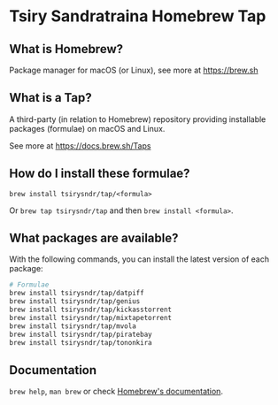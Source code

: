 # Tsiry Sandratraina Homebrew Tap

## What is Homebrew?

Package manager for macOS (or Linux), see more at https://brew.sh

## What is a Tap?

A third-party (in relation to Homebrew) repository providing installable
packages (formulae) on macOS and Linux.

See more at https://docs.brew.sh/Taps

## How do I install these formulae?

`brew install tsirysndr/tap/<formula>`

Or `brew tap tsirysndr/tap` and then `brew install <formula>`.

## What packages are available?

With the following commands, you can install the latest version of each package:
```sh
# Formulae
brew install tsirysndr/tap/datpiff
brew install tsirysndr/tap/genius
brew install tsirysndr/tap/kickasstorrent
brew install tsirysndr/tap/mixtapetorrent
brew install tsirysndr/tap/mvola
brew install tsirysndr/tap/piratebay
brew install tsirysndr/tap/tononkira
```

## Documentation

`brew help`, `man brew` or check [Homebrew's documentation](https://docs.brew.sh).
